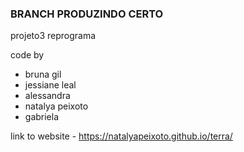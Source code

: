 ### BRANCH PRODUZINDO CERTO
projeto3 reprograma


code by 
* bruna gil
* jessiane leal 
* alessandra 
* natalya peixoto
* gabriela

 link to website - https://natalyapeixoto.github.io/terra/
